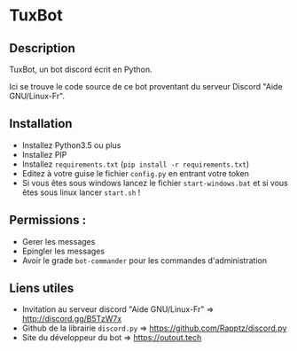 # TuxBot

## Description
TuxBot, un bot discord écrit en Python.

Ici se trouve le code source de ce bot proventant du serveur Discord "Aide GNU/Linux-Fr".

## Installation
- Installez Python3.5 ou plus
- Installez PIP
- Installez ``requirements.txt`` (``pip install -r requirements.txt``)
- Editez à votre guise le fichier ``config.py`` en entrant votre token 
- Si vous êtes sous windows lancez le fichier ``start-windows.bat`` et si vous êtes sous linux lancer ``start.sh`` ! 

## Permissions :
- Gerer les messages
- Epingler les messages
- Avoir le grade ``bot-commander`` pour les commandes d'administration 

## Liens utiles
- Invitation au serveur discord "Aide GNU/Linux-Fr" => http://discord.gg/B5TzW7x
- Github de la librairie ``discord.py`` => https://github.com/Rapptz/discord.py
- Site du développeur du bot => https://outout.tech
